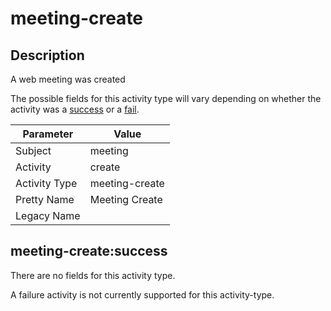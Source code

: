 meeting-create
==============

Description
-----------
A web meeting was created

The possible fields for this activity type will vary depending on whether the activity was a [success](#meeting-createsuccess) or a [fail](#meeting-createfail).

| Parameter     | Value          |
| ------------- | -------------- |
| Subject       | meeting        |
| Activity      | create         |
| Activity Type | meeting-create |
| Pretty Name   | Meeting Create |
| Legacy Name   |                |

meeting-create:success
----------------------

There are no fields for this activity type.


A failure activity is not currently supported for this activity-type.
